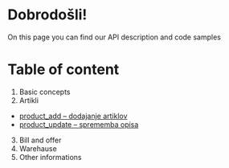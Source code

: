 Dobrodošli!
===

On this page you can find our API description and code samples

Table of content
===
1. Basic concepts
2. Artikli
  - [product_add – dodajanje artiklov](product.md#product_add--dodajanje-artiklov)
  - [product_update – sprememba opisa](product.md#product_update--sprememba-opisa)
3. Bill and offer
4. Warehause
5. Other informations
